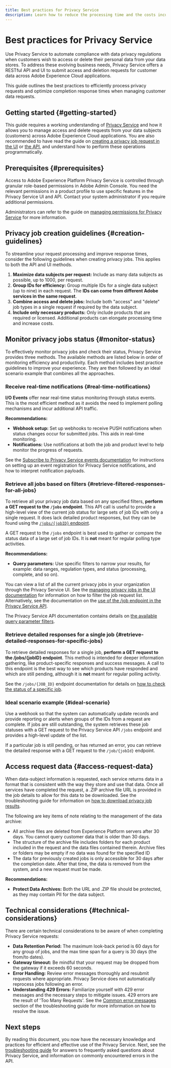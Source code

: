```yaml
---
title: Best practices for Privacy Service
description: Learn how to reduce the processing time and the costs incurred to your organization when completing privacy requests by following these optimal use guidelines.
---
```

# Best practices for Privacy Service

Use Privacy Service to automate compliance with data privacy regulations when customers wish to access or delete their personal data from your data stores. To address these evolving business needs, Privacy Service offers a RESTful API and UI to submit access and deletion requests for customer data across Adobe Experience Cloud applications.

This guide outlines the best practices to efficiently process privacy requests and optimize completion response times when managing customer data requests.

## Getting started {#getting-started}

This guide requires a working understanding of [Privacy Service](./home.md) and how it allows you to manage access and delete requests from your data subjects (customers) across Adobe Experience Cloud applications. You are also recommended to have read the guide on [creating a privacy job request in the UI](./ui/user-guide.md#create-a-new-privacy-job-request) or [the API](./api/overview.md), and understand how to perform these operations programmatically.

## Prerequisites {#prerequisites}

Access to Adobe Experience Platform Privacy Service is controlled through granular role-based permissions in Adobe Admin Console. You need the relevant permissions in a product profile to use specific features in the Privacy Service UI and API. Contact your system administrator if you require additional permissions. 

Administrators can refer to the guide on [managing permissions for Privacy Service](https://experienceleague.adobe.com/docs/experience-platform/privacy/permissions.html) for more information. 

## Privacy job creation guidelines {#creation-guidelines}

To streamline your request processing and improve response times, consider the following guidelines when creating privacy jobs. This applies to both the API and UI methods.

1. **Maximize data subjects per request:** Include as many data subjects as possible, up to 1000, per request.
2. **Group IDs for efficiency:** Group multiple IDs for a single data subject (up to nine) in each request. The **IDs can come from different Adobe services in the same request**.
3. **Combine access and delete jobs:** Include both "access" and "delete" job types in a single request if required by the data subject.
4. **Include only necessary products:** Only include products that are required or licensed. Additional products can elongate processing time and increase costs.

## Monitor privacy jobs status {#monitor-status}

To effectively monitor privacy jobs and check their status, Privacy Service provides three methods. The available methods are listed below in order of monitoring efficiency and productivity. Each method includes best practice guidelines to improve your experience. They are then followed by an ideal scenario example that combines all the approaches.

### Receive real-time notifications {#real-time-notifications}

**I/O Events** offer near real-time status monitoring through status events. This is the most efficient method as it avoids the need to implement polling mechanisms and incur additional API traffic. 

**Recommendations:**

- **Webhook setup:** Set up webhooks to receive PUSH notifications when status changes occur for submitted jobs. This aids in real-time monitoring.
- **Notifications:** Use notifications at both the job and product level to help monitor the progress of requests.

See the [Subscribe to Privacy Service events documentation](./privacy-events.md) for instructions on setting up an event registration for Privacy Service notifications, and how to interpret notification payloads.

### Retrieve all jobs based on filters {#retrieve-filtered-responses-for-all-jobs}

To retrieve all your privacy job data based on any specified filters, **perform a GET request to the `/jobs` endpoint**. This API call is useful to provide a high-level view of the current job status for large sets of job IDs with only a single request. It does lack detailed product responses, but they can be found using the [`/jobs/{jobID}` endpoint](#retrieve-detailed-responses-for-specific-jobs).

A GET request to the `/jobs` endpoint is best used to gather or compare the status data of a large set of job IDs. It is **not** meant for regular polling type activities.

**Recommendations:**

- **Query parameters:** Use specific filters to narrow your results, for example: data ranges, regulation types, and status (processing, complete, and so on).

You can view a list of all the current privacy jobs in your organization through the Privacy Service UI. See the [managing privacy jobs in the UI documentation](https://experienceleague.adobe.com/docs/experience-platform/privacy/ui/user-guide.html#job-requests) for information on how to filter the job request list. Alternatively, see the documentation on the [use of the /job endpoint in the Privacy Service API](./api/privacy-jobs.md).

The Privacy Service API documentation contains details on [the available query parameter filters](https://developer.adobe.com/experience-platform-apis/references/privacy-service/#tag/Privacy-jobs/operation/listPrivacyJobs).

### Retrieve detailed responses for a single job {#retrieve-detailed-responses-for-specific-jobs}

To retrieve detailed responses for a single job, **perform a GET request to the /jobs/{jobID} endpoint**. This method is intended for deeper information gathering, like product-specific responses and success messages. A call to this endpoint is the best way to see which products have responded and which are still pending, although it is **not** meant for regular polling activity.

See the `/jobs/{JOB_ID}` endpoint documentation for details on [how to check the status of a specific job](./api/privacy-jobs.md#check-status).

### Ideal scenario example {#ideal-scenario} 

Use a webhook so that the system can automatically update records and provide reporting or alerts when groups of the IDs from a request are complete. If jobs are still outstanding, the system retrieves these job statuses with a GET request to the Privacy Service API `/jobs` endpoint and provides a high-level update of the list. 

If a particular job is still pending, or has returned an error, you can retrieve the detailed response with a GET request to the `/job/{jobId}` endpoint. 

## Access request data {#access-request-data}

When data-subject information is requested, each service returns data in a format that is consistent with the way they store and use that data. Once all services have completed the request, a .ZIP archive file URL is provided in the job details to allow for this data to be downloaded. See the troubleshooting guide for information on [how to download privacy job results](https://experienceleague.adobe.com/docs/experience-platform/privacy/troubleshooting-guide.html?lang=en#how-do-i-download-the-results-of-my-completed-privacy-jobs%3F). 

The following are key items of note relating to the management of the data archive:

- All archive files are deleted from Experience Platform servers after 30 days. You cannot query customer data that is older than 30 days.
- The structure of the archive file includes folders for each product included in the request and the data files contained therein. Archive files or folders may be empty if no data was found for the specified ID
- The data for previously created jobs is only accessible for 30 days after the completion date. After that time, the data is removed from the system, and a new request must be made.

**Recommendations:**

- **Protect Data Archives:** Both the URL and .ZIP file should be protected, as they may contain PII for the data subject.

## Technical considerations {#technical-considerations}

There are certain technical considerations to be aware of when completing Privacy Service requests:

- **Data Retention Period:** The maximum look-back period is 60 days for any group of jobs, and the max time span for a query is 30 days (the from/to dates).
- **Gateway timeout:** Be mindful that your request may be dropped from the gateway if it exceeds 60 seconds.
- **Error Handling:** Review error messages thoroughly and resubmit requests where appropriate. Privacy Service does not automatically reprocess jobs following an error.
- **Understanding 429 Errors:** Familiarize yourself with 429 error messages and the necessary steps to mitigate issues. 429 errors are the result of 'Too Many Requests'. See the [Common error messages](./troubleshooting-guide.md#common-error-messages) section of the troubleshooting guide for more information on how to resolve the issue.

## Next steps

By reading this document, you now have the necessary knowledge and practices for efficient and effective use of the Privacy Service. Next, see the [troubleshooting guide](./troubleshooting-guide.md) for answers to frequently asked questions about Privacy Service, and information on commonly encountered errors in the API.
